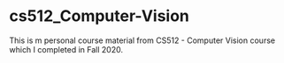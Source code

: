 # cs512_Computer-Vision
This is m personal course material from CS512 - Computer Vision course which I completed in Fall 2020.

